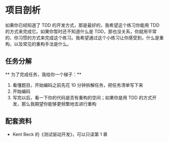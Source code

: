 # 项目剖析

如果你已经知道了 TDD 的开发方式，那是最好的，我希望这个练习你能用 TDD 的方式来完成它。如果你暂时还不知道什么是 TDD，那也没关系，你就用平常的、你习惯的方式来完成这个练习。我希望通过这个小练习让你感受到，什么是重构，以及常见的重构手法是什么。

## 任务分解

** 为了完成任务，我给你一个梯子：**

1. 看懂题目，开始编码之前先花 10 分钟拆解任务，把任务清单写下来
2. 开始编码
3. 写完以后，看一下你的代码是否有重构的空间；如果你是用 TDD 的方式开发，那么我期望你能够更频繁地去进行重构

## 配套资料

- Kent Beck 的《测试驱动开发》，可以只读第 1 章
